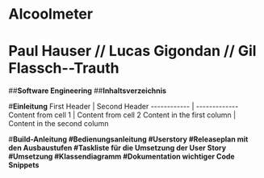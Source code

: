 # Alcoolmeter

# Paul Hauser // Lucas Gigondan // Gil Flassch--Trauth

##__Software Engineering__
##__Inhaltsverzeichnis__

#__Einleitung__
First Header | Second Header
------------ | -------------
Content from cell 1 | Content from cell 2
Content in the first column | Content in the second column

#__Build-Anleitung
#Bedienungsanleitung
#Userstory
#Releaseplan mit den Ausbaustufen
#Taskliste für die Umsetzung der User Story
#Umsetzung
#Klassendiagramm
#Dokumentation wichtiger Code Snippets__
